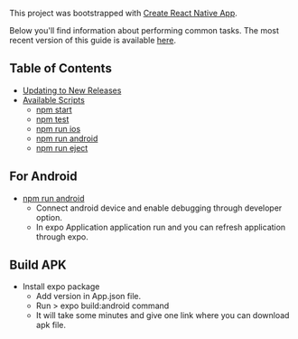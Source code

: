 This project was bootstrapped with [Create React Native App](https://github.com/react-community/create-react-native-app).

Below you'll find information about performing common tasks. The most recent version of this guide is available [here](https://github.com/react-community/create-react-native-app/blob/master/react-native-scripts/template/README.md).

## Table of Contents

* [Updating to New Releases](#updating-to-new-releases)
* [Available Scripts](#available-scripts)
  * [npm start](#npm-start)
  * [npm test](#npm-test)
  * [npm run ios](#npm-run-ios)
  * [npm run android](#npm-run-android)
  * [npm run eject](#npm-run-eject)

## For Android

* [npm run android](#npm-run-android)
  * Connect android device and enable debugging through developer option.
  * In expo Application application run and you can refresh application through expo.
 
## Build APK

* Install expo package
  * Add version in App.json file.
  * Run > expo build:android command
  * It will take some minutes and give one link where you can download apk file.
